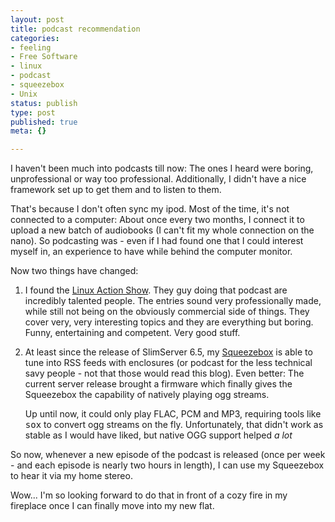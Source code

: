```yaml
---
layout: post
title: podcast recommendation
categories:
- feeling
- Free Software
- linux
- podcast
- squeezebox
- Unix
status: publish
type: post
published: true
meta: {}

---
```

<p>I haven't been much into podcasts till now: The ones I heard were boring, unprofessional or way too professional. Additionally, I didn't have a nice framework set up to get them and to listen to them.</p>
<p>That's because I don't often sync my ipod. Most of the time, it's not connected to a computer: About once every two months, I connect it to upload a new batch of audiobooks (I can't fit my whole connection on the nano). So podcasting was - even if I had found one that I could interest myself in, an experience to have while behind the computer monitor.</p>
<p>Now two things have changed:</p>
<ol>
 <li>I found the <a href="http://www.linuxactionshow.com/">Linux Action Show</a>. They guy doing that podcast are incredibly talented people. The entries sound very professionally made, while still not being on the obviously commercial side of things. They cover very, very interesting topics and they are everything but boring. Funny, entertaining and competent. Very good stuff.</li>
 <li><p>At least since the release of SlimServer 6.5, my <a href="http://www.slimdevices.com">Squeezebox</a> is able to tune into RSS feeds with enclosures (or podcast for the less technical savy people - not that those would read this blog). Even better: The current server release brought a firmware which finally gives the Squeezebox the capability of natively playing ogg streams.</p><p>Up until now, it could only play FLAC, PCM and MP3, requiring tools like <tt>sox</tt> to convert ogg streams on the fly. Unfortunately, that didn't work as stable as I would have liked, but native OGG support helped <em>a lot</em></p></li>
</ol>
<p>So now, whenever a new episode of the podcast is released (once per week - and each episode is nearly two hours in length), I can use my Squeezebox to hear it via my home stereo.</p>
<p>Wow... I'm so looking forward to do that in front of a cozy fire in my fireplace once I can finally move into my new flat.</p>
